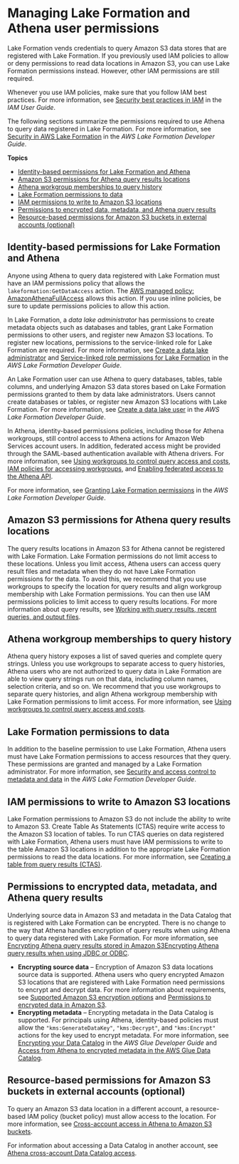 # Managing Lake Formation and Athena user permissions<a name="lf-athena-user-permissions"></a>

Lake Formation vends credentials to query Amazon S3 data stores that are registered with Lake Formation\. If you previously used IAM policies to allow or deny permissions to read data locations in Amazon S3, you can use Lake Formation permissions instead\. However, other IAM permissions are still required\.

Whenever you use IAM policies, make sure that you follow IAM best practices\. For more information, see [Security best practices in IAM](https://docs.aws.amazon.com/IAM/latest/UserGuide/best-practices.html) in the *IAM User Guide*\.

The following sections summarize the permissions required to use Athena to query data registered in Lake Formation\. For more information, see [Security in AWS Lake Formation](https://docs.aws.amazon.com/lake-formation/latest/dg/security.html) in the *AWS Lake Formation Developer Guide*\.

**Topics**
+ [Identity\-based permissions for Lake Formation and Athena](#lf-athena-user-permissions-identity-based)
+ [Amazon S3 permissions for Athena query results locations](#lf-athena-user-permissions-query-results-locations)
+ [Athena workgroup memberships to query history](#lf-athena-user-permissions-workgroup-memberships-query-history)
+ [Lake Formation permissions to data](#lf-athena-user-permissions-data)
+ [IAM permissions to write to Amazon S3 locations](#lf-athena-user-permissions-s3-write)
+ [Permissions to encrypted data, metadata, and Athena query results](#lf-athena-user-permissions-encrypted)
+ [Resource\-based permissions for Amazon S3 buckets in external accounts \(optional\)](#lf-athena-user-permissions-s3-cross-account)

## Identity\-based permissions for Lake Formation and Athena<a name="lf-athena-user-permissions-identity-based"></a>

Anyone using Athena to query data registered with Lake Formation must have an IAM permissions policy that allows the `lakeformation:GetDataAccess` action\. The [AWS managed policy: AmazonAthenaFullAccess](managed-policies.md#amazonathenafullaccess-managed-policy) allows this action\. If you use inline policies, be sure to update permissions policies to allow this action\.

In Lake Formation, a *data lake administrator* has permissions to create metadata objects such as databases and tables, grant Lake Formation permissions to other users, and register new Amazon S3 locations\. To register new locations, permissions to the service\-linked role for Lake Formation are required\. For more information, see [Create a data lake administrator](https://docs.aws.amazon.com/lake-formation/latest/dg/getting-started-setup.html#create-data-lake-admin) and [Service\-linked role permissions for Lake Formation](https://docs.aws.amazon.com/lake-formation/latest/dg/service-linked-roles.html#service-linked-role-permissions) in the *AWS Lake Formation Developer Guide*\.

An Lake Formation user can use Athena to query databases, tables, table columns, and underlying Amazon S3 data stores based on Lake Formation permissions granted to them by data lake administrators\. Users cannot create databases or tables, or register new Amazon S3 locations with Lake Formation\. For more information, see [Create a data lake user](https://docs.aws.amazon.com/lake-formation/latest/dg/cloudtrail-tut-create-lf-user.html) in the *AWS Lake Formation Developer Guide*\.

In Athena, identity\-based permissions policies, including those for Athena workgroups, still control access to Athena actions for Amazon Web Services account users\. In addition, federated access might be provided through the SAML\-based authentication available with Athena drivers\. For more information, see [Using workgroups to control query access and costs](manage-queries-control-costs-with-workgroups.md), [ IAM policies for accessing workgroups](workgroups-iam-policy.md), and [Enabling federated access to the Athena API](access-federation-saml.md)\.

For more information, see [Granting Lake Formation permissions](https://docs.aws.amazon.com/lake-formation/latest/dg/lake-formation-permissions.html) in the *AWS Lake Formation Developer Guide*\.

## Amazon S3 permissions for Athena query results locations<a name="lf-athena-user-permissions-query-results-locations"></a>

The query results locations in Amazon S3 for Athena cannot be registered with Lake Formation\. Lake Formation permissions do not limit access to these locations\. Unless you limit access, Athena users can access query result files and metadata when they do not have Lake Formation permissions for the data\. To avoid this, we recommend that you use workgroups to specify the location for query results and align workgroup membership with Lake Formation permissions\. You can then use IAM permissions policies to limit access to query results locations\. For more information about query results, see [Working with query results, recent queries, and output files](querying.md)\.

## Athena workgroup memberships to query history<a name="lf-athena-user-permissions-workgroup-memberships-query-history"></a>

Athena query history exposes a list of saved queries and complete query strings\. Unless you use workgroups to separate access to query histories, Athena users who are not authorized to query data in Lake Formation are able to view query strings run on that data, including column names, selection criteria, and so on\. We recommend that you use workgroups to separate query histories, and align Athena workgroup membership with Lake Formation permissions to limit access\. For more information, see [Using workgroups to control query access and costs](manage-queries-control-costs-with-workgroups.md)\.

## Lake Formation permissions to data<a name="lf-athena-user-permissions-data"></a>

In addition to the baseline permission to use Lake Formation, Athena users must have Lake Formation permissions to access resources that they query\. These permissions are granted and managed by a Lake Formation administrator\. For more information, see [Security and access control to metadata and data](https://docs.aws.amazon.com/lake-formation/latest/dg/security-data-access.html#security-data-access-permissions) in the *AWS Lake Formation Developer Guide*\.

## IAM permissions to write to Amazon S3 locations<a name="lf-athena-user-permissions-s3-write"></a>

Lake Formation permissions to Amazon S3 do not include the ability to write to Amazon S3\. Create Table As Statements \(CTAS\) require write access to the Amazon S3 location of tables\. To run CTAS queries on data registered with Lake Formation, Athena users must have IAM permissions to write to the table Amazon S3 locations in addition to the appropriate Lake Formation permissions to read the data locations\. For more information, see [Creating a table from query results \(CTAS\)](ctas.md)\.

## Permissions to encrypted data, metadata, and Athena query results<a name="lf-athena-user-permissions-encrypted"></a>

Underlying source data in Amazon S3 and metadata in the Data Catalog that is registered with Lake Formation can be encrypted\. There is no change to the way that Athena handles encryption of query results when using Athena to query data registered with Lake Formation\. For more information, see [Encrypting Athena query results stored in Amazon S3Encrypting Athena query results when using JDBC or ODBC](encrypting-query-results-stored-in-s3.md)\.
+ **Encrypting source data** – Encryption of Amazon S3 data locations source data is supported\. Athena users who query encrypted Amazon S3 locations that are registered with Lake Formation need permissions to encrypt and decrypt data\. For more information about requirements, see [Supported Amazon S3 encryption options](encryption.md#encryption-options-S3-and-Athena) and [Permissions to encrypted data in Amazon S3](encryption.md#permissions-for-encrypting-and-decrypting-data)\. 
+ **Encrypting metadata** – Encrypting metadata in the Data Catalog is supported\. For principals using Athena, identity\-based policies must allow the `"kms:GenerateDataKey"`, `"kms:Decrypt"`, and `"kms:Encrypt"` actions for the key used to encrypt metadata\. For more information, see [Encrypting your Data Catalog](https://docs.aws.amazon.com/glue/latest/dg/encrypt-glue-data-catalog.html) in the *AWS Glue Developer Guide* and [Access from Athena to encrypted metadata in the AWS Glue Data Catalog](access-encrypted-data-glue-data-catalog.md)\.

## Resource\-based permissions for Amazon S3 buckets in external accounts \(optional\)<a name="lf-athena-user-permissions-s3-cross-account"></a>

To query an Amazon S3 data location in a different account, a resource\-based IAM policy \(bucket policy\) must allow access to the location\. For more information, see [Cross\-account access in Athena to Amazon S3 buckets](cross-account-permissions.md)\.

For information about accessing a Data Catalog in another account, see [Athena cross\-account Data Catalog access](lf-athena-limitations.md#lf-athena-limitations-cross-account-glue)\.